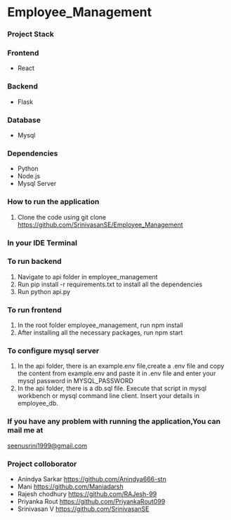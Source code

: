 # Employee_Management


### Project Stack

### Frontend

- React

### Backend

- Flask

### Database

- Mysql


### Dependencies

- Python
- Node.js
- Mysql Server

### How to run the application

1) Clone the code using git clone https://github.com/SrinivasanSE/Employee_Management

### In your IDE Terminal

### To run backend
1) Navigate to api folder in employee_management
2) Run pip install -r requirements.txt to install all the dependencies
3) Run python api.py

### To run frontend
1) In the root folder employee_management, run npm install
2) After installing all the necessary packages, run npm start


### To configure mysql server

1) In the api folder, there is an example.env file,create a .env file and copy the content from example.env and paste it in .env file and enter your mysql password in MYSQL_PASSWORD
2) In the api folder, there is a db.sql file. Execute that script in mysql workbench or mysql command line client. Insert your details in employee_db.

### If you have any problem with running the application,You can mail me at
seenusrini1999@gmail.com


### Project colloborator
- Anindya Sarkar https://github.com/Anindya666-stn
- Mani https://github.com/Maniadarsh
- Rajesh chodhury https://github.com/RAJesh-99
- Priyanka Rout https://github.com/PriyankaRout099
- Srinivasan V https://github.com/SrinivasanSE

 
